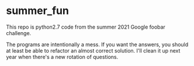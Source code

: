 # summer_fun

This repo is python2.7 code from the summer 2021 Google foobar challenge.

  The programs are intentionally a mess. If you want the answers, you should at least be able
to refactor an almost correct solution. I'll clean it up next year when there's a new rotation
of questions.
